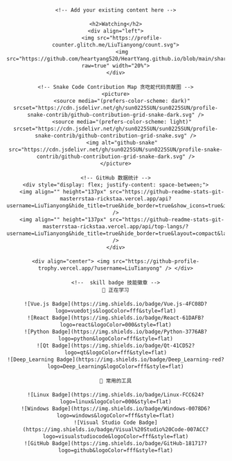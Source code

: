 <div style="text-align: center;">

    <!-- Add your existing content here -->

    <h2>Watching</h2>
    <div align="left">
        <img src="https://profile-counter.glitch.me/LiuTianyong/count.svg">
        <img src="https://github.com/heartyang520/HeartYang.github.io/blob/main/share/duck.gif?raw=true" width="20%">
    </div>

    <!-- Snake Code Contribution Map 贪吃蛇代码贡献图 -->
    <picture>
        <source media="(prefers-color-scheme: dark)" srcset="https://cdn.jsdelivr.net/gh/sun0225SUN/sun0225SUN/profile-snake-contrib/github-contribution-grid-snake-dark.svg" />
        <source media="(prefers-color-scheme: light)" srcset="https://cdn.jsdelivr.net/gh/sun0225SUN/sun0225SUN/profile-snake-contrib/github-contribution-grid-snake.svg" />
        <img alt="github-snake" src="https://cdn.jsdelivr.net/gh/sun0225SUN/sun0225SUN/profile-snake-contrib/github-contribution-grid-snake-dark.svg" />
    </picture>

    <!-- GitHub 数据统计 -->
    <div style="display: flex; justify-content: space-between;">
        <img align="" height="137px" src="https://github-readme-stats-git-masterrstaa-rickstaa.vercel.app/api?username=LiuTianyong&hide_title=true&hide_border=true&show_icons=true&include_all_commits=true&line_height=21&text_color=000&icon_color=000&bg_color=0,ea6161,ffc64d,fffc4d,52fa5a&theme=graywhite" />
        <img align="" height="137px" src="https://github-readme-stats-git-masterrstaa-rickstaa.vercel.app/api/top-langs/?username=LiuTianyong&hide_title=true&hide_border=true&layout=compact&langs_count=6&text_color=000&icon_color=fff&bg_color=0,52fa5a,4dfcff,c64dff&theme=graywhite" />
    </div>

    <div align="center"> <img src="https://github-profile-trophy.vercel.app/?username=LiuTianyong" /> </div>

    <!--  skill badge 技能徽章 -->
    💪 正在学习

    ![Vue.js Badge](https://img.shields.io/badge/Vue.js-4FC08D?logo=vuedotjs&logoColor=fff&style=flat)
    ![React Badge](https://img.shields.io/badge/React-61DAFB?logo=react&logoColor=000&style=flat)
    ![Python Badge](https://img.shields.io/badge/Python-3776AB?logo=python&logoColor=fff&style=flat)
    ![Qt Badge](https://img.shields.io/badge/Qt-41CD52?logo=qt&logoColor=fff&style=flat)
    ![Deep_Learning Badge](https://img.shields.io/badge/Deep_Learning-red?logo=Deep_Learning&logoColor=fff&style=flat)

    🧰 常用的工具

    ![Linux Badge](https://img.shields.io/badge/Linux-FCC624?logo=linux&logoColor=000&style=flat)
    ![Windows Badge](https://img.shields.io/badge/Windows-0078D6?logo=windows&logoColor=fff&style=flat)
    ![Visual Studio Code Badge](https://img.shields.io/badge/Visual%20Studio%20Code-007ACC?logo=visualstudiocode&logoColor=fff&style=flat)
    ![GitHub Badge](https://img.shields.io/badge/GitHub-181717?logo=github&logoColor=fff&style=flat)

</div>
